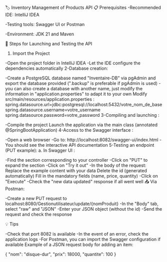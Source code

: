 🏷️ Inventory Management of Products API
📋 Prerequisites
-Recommended IDE: IntelliJ IDEA

-Testing tools: Swagger UI or Postman

-Environment: JDK 21 and Maven

🚀 Steps for Launching and Testing the API

1. Import the Project

-Open the project folder in IntelliJ IDEA
-Let the IDE configure the dependencies automatically
2-Database creation:

-Create a PostgreSQL database named "Inventaire-DB" via pgAdmin and export the database provided (".backup" is preferable if pgAdmin is used)
-you can also create a database with another name, just modify the information in "application.properties" to adapt it to your own Modify src/main/resources/application.properties :
      spring.datasource.url=jdbc:postgresql://localhost:5432/votre_nom_de_base
      spring.datasource.username=votre_username
      spring.datasource.password=votre_password
3-Compiling and launching :

-Compile the project
Launch the application via the main class (annotated @SpringBootApplication)
4-Access to the Swagger interface :

-Open a web browser
-Go to: http://localhost:8082/swagger-ui/index.html
-You should see the interactive API documentation
5-Testing an endpoint (PUT example): a. In Swagger UI :

-Find the section corresponding to your controller
-Click on "PUT" to expand the section
-Click on "Try it out"
-In the body of the request:
     Replace the example content with your data
     Delete the id (generated automatically)
     Fill in the mandatory fields (name, price, quantity)
-Click on "Execute"
-Check the "new data updated" response if all went well
📤 Via Postman:

-Create a new PUT request to localhost:8080/Gestionutilisateur/update/{nomProduit}
-In the "Body" tab, select "raw" and "JSON"
-Enter your JSON object (without the id)
-Send the request and check the response

💡 Tips

-Check that port 8082 is available
-In the event of an error, check the application logs
-For Postman, you can import the Swagger configuration if available
Example of a JSON request body for adding an item:

{
  "nom": "disque-dur",
  "prix": 18000,
  "quantite": 100
}
